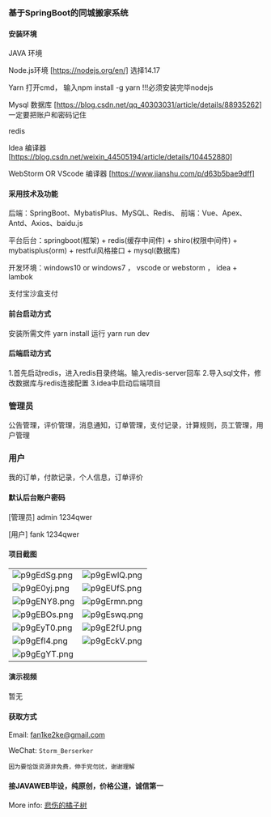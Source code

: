 ### 基于SpringBoot的同城搬家系统

#### 安装环境

JAVA 环境 

Node.js环境 [https://nodejs.org/en/] 选择14.17

Yarn 打开cmd， 输入npm install -g yarn !!!必须安装完毕nodejs

Mysql 数据库 [https://blog.csdn.net/qq_40303031/article/details/88935262] 一定要把账户和密码记住

redis

Idea 编译器 [https://blog.csdn.net/weixin_44505194/article/details/104452880]

WebStorm OR VScode 编译器 [https://www.jianshu.com/p/d63b5bae9dff]

#### 采用技术及功能

后端：SpringBoot、MybatisPlus、MySQL、Redis、
前端：Vue、Apex、Antd、Axios、baidu.js

平台后台：springboot(框架) + redis(缓存中间件) + shiro(权限中间件) + mybatisplus(orm) + restful风格接口 + mysql(数据库)

开发环境：windows10 or windows7 ， vscode or webstorm ， idea + lambok

支付宝沙盒支付

#### 前台启动方式

安装所需文件 yarn install 
运行 yarn run dev

#### 后端启动方式

1.首先启动redis，进入redis目录终端。输入redis-server回车
2.导入sql文件，修改数据库与redis连接配置
3.idea中启动后端项目

### 管理员
公告管理，评价管理，消息通知，订单管理，支付记录，计算规则，员工管理，用户管理

### 用户
我的订单，付款记录，个人信息，订单评价


#### 默认后台账户密码

[管理员]
admin
1234qwer

[用户]
fank
1234qwer



#### 项目截图

|  |  |
|---------------------|---------------------|
|![p9gEdSg.png](https://s1.ax1x.com/2023/05/14/p9gEdSg.png) | ![p9gEwlQ.png](https://s1.ax1x.com/2023/05/14/p9gEwlQ.png) |
|![p9gE0yj.png](https://s1.ax1x.com/2023/05/14/p9gE0yj.png) | ![p9gEUfS.png](https://s1.ax1x.com/2023/05/14/p9gEUfS.png) |
|![p9gENY8.png](https://s1.ax1x.com/2023/05/14/p9gENY8.png) | ![p9gErmn.png](https://s1.ax1x.com/2023/05/14/p9gErmn.png) |
|![p9gEBOs.png](https://s1.ax1x.com/2023/05/14/p9gEBOs.png) | ![p9gEswq.png](https://s1.ax1x.com/2023/05/14/p9gEswq.png) |
|![p9gEyT0.png](https://s1.ax1x.com/2023/05/14/p9gEyT0.png) | ![p9gE2fU.png](https://s1.ax1x.com/2023/05/14/p9gE2fU.png) |
|![p9gEfl4.png](https://s1.ax1x.com/2023/05/14/p9gEfl4.png) | ![p9gEckV.png](https://s1.ax1x.com/2023/05/14/p9gEckV.png) |
|![p9gEgYT.png](https://s1.ax1x.com/2023/05/14/p9gEgYT.png) |


#### 演示视频

暂无

#### 获取方式

Email: fan1ke2ke@gmail.com

WeChat: `Storm_Berserker`

`因为要恰饭资源非免费，伸手党勿扰，谢谢理解`

#### 接JAVAWEB毕设，纯原创，价格公道，诚信第一

More info: [悲伤的橘子树](https://berserker287.github.io/)
